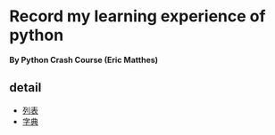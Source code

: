 # Record my learning experience of python
**By Python Crash Course (Eric Matthes)**


## detail

* [列表](list.py)
* [字典](dictionary.py)


